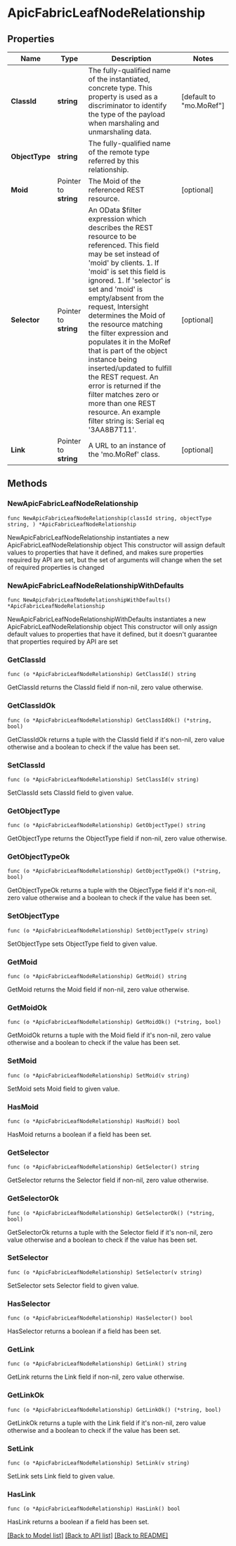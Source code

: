 # ApicFabricLeafNodeRelationship

## Properties

Name | Type | Description | Notes
------------ | ------------- | ------------- | -------------
**ClassId** | **string** | The fully-qualified name of the instantiated, concrete type. This property is used as a discriminator to identify the type of the payload when marshaling and unmarshaling data. | [default to "mo.MoRef"]
**ObjectType** | **string** | The fully-qualified name of the remote type referred by this relationship. | 
**Moid** | Pointer to **string** | The Moid of the referenced REST resource. | [optional] 
**Selector** | Pointer to **string** | An OData $filter expression which describes the REST resource to be referenced. This field may be set instead of &#39;moid&#39; by clients. 1. If &#39;moid&#39; is set this field is ignored. 1. If &#39;selector&#39; is set and &#39;moid&#39; is empty/absent from the request, Intersight determines the Moid of the resource matching the filter expression and populates it in the MoRef that is part of the object instance being inserted/updated to fulfill the REST request. An error is returned if the filter matches zero or more than one REST resource. An example filter string is: Serial eq &#39;3AA8B7T11&#39;. | [optional] 
**Link** | Pointer to **string** | A URL to an instance of the &#39;mo.MoRef&#39; class. | [optional] 

## Methods

### NewApicFabricLeafNodeRelationship

`func NewApicFabricLeafNodeRelationship(classId string, objectType string, ) *ApicFabricLeafNodeRelationship`

NewApicFabricLeafNodeRelationship instantiates a new ApicFabricLeafNodeRelationship object
This constructor will assign default values to properties that have it defined,
and makes sure properties required by API are set, but the set of arguments
will change when the set of required properties is changed

### NewApicFabricLeafNodeRelationshipWithDefaults

`func NewApicFabricLeafNodeRelationshipWithDefaults() *ApicFabricLeafNodeRelationship`

NewApicFabricLeafNodeRelationshipWithDefaults instantiates a new ApicFabricLeafNodeRelationship object
This constructor will only assign default values to properties that have it defined,
but it doesn't guarantee that properties required by API are set

### GetClassId

`func (o *ApicFabricLeafNodeRelationship) GetClassId() string`

GetClassId returns the ClassId field if non-nil, zero value otherwise.

### GetClassIdOk

`func (o *ApicFabricLeafNodeRelationship) GetClassIdOk() (*string, bool)`

GetClassIdOk returns a tuple with the ClassId field if it's non-nil, zero value otherwise
and a boolean to check if the value has been set.

### SetClassId

`func (o *ApicFabricLeafNodeRelationship) SetClassId(v string)`

SetClassId sets ClassId field to given value.


### GetObjectType

`func (o *ApicFabricLeafNodeRelationship) GetObjectType() string`

GetObjectType returns the ObjectType field if non-nil, zero value otherwise.

### GetObjectTypeOk

`func (o *ApicFabricLeafNodeRelationship) GetObjectTypeOk() (*string, bool)`

GetObjectTypeOk returns a tuple with the ObjectType field if it's non-nil, zero value otherwise
and a boolean to check if the value has been set.

### SetObjectType

`func (o *ApicFabricLeafNodeRelationship) SetObjectType(v string)`

SetObjectType sets ObjectType field to given value.


### GetMoid

`func (o *ApicFabricLeafNodeRelationship) GetMoid() string`

GetMoid returns the Moid field if non-nil, zero value otherwise.

### GetMoidOk

`func (o *ApicFabricLeafNodeRelationship) GetMoidOk() (*string, bool)`

GetMoidOk returns a tuple with the Moid field if it's non-nil, zero value otherwise
and a boolean to check if the value has been set.

### SetMoid

`func (o *ApicFabricLeafNodeRelationship) SetMoid(v string)`

SetMoid sets Moid field to given value.

### HasMoid

`func (o *ApicFabricLeafNodeRelationship) HasMoid() bool`

HasMoid returns a boolean if a field has been set.

### GetSelector

`func (o *ApicFabricLeafNodeRelationship) GetSelector() string`

GetSelector returns the Selector field if non-nil, zero value otherwise.

### GetSelectorOk

`func (o *ApicFabricLeafNodeRelationship) GetSelectorOk() (*string, bool)`

GetSelectorOk returns a tuple with the Selector field if it's non-nil, zero value otherwise
and a boolean to check if the value has been set.

### SetSelector

`func (o *ApicFabricLeafNodeRelationship) SetSelector(v string)`

SetSelector sets Selector field to given value.

### HasSelector

`func (o *ApicFabricLeafNodeRelationship) HasSelector() bool`

HasSelector returns a boolean if a field has been set.

### GetLink

`func (o *ApicFabricLeafNodeRelationship) GetLink() string`

GetLink returns the Link field if non-nil, zero value otherwise.

### GetLinkOk

`func (o *ApicFabricLeafNodeRelationship) GetLinkOk() (*string, bool)`

GetLinkOk returns a tuple with the Link field if it's non-nil, zero value otherwise
and a boolean to check if the value has been set.

### SetLink

`func (o *ApicFabricLeafNodeRelationship) SetLink(v string)`

SetLink sets Link field to given value.

### HasLink

`func (o *ApicFabricLeafNodeRelationship) HasLink() bool`

HasLink returns a boolean if a field has been set.


[[Back to Model list]](../README.md#documentation-for-models) [[Back to API list]](../README.md#documentation-for-api-endpoints) [[Back to README]](../README.md)


